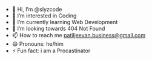 - 👋 Hi, I’m @slyzcode
- 👀 I’m interested in Coding
- 🌱 I’m currently learning Web Development
- 💞️ I’m looking towards 404 Not Found
- 📫 How to reach me patiljeevan.business@gmail.com
- 😄 Pronouns: he/him
- ⚡ Fun fact: i am a Procastinator

<!---
slyzcode/slyzcode is a ✨ special ✨ repository because its `README.md` (this file) appears on your GitHub profile.
You can click the Preview link to take a look at your changes.
--->
